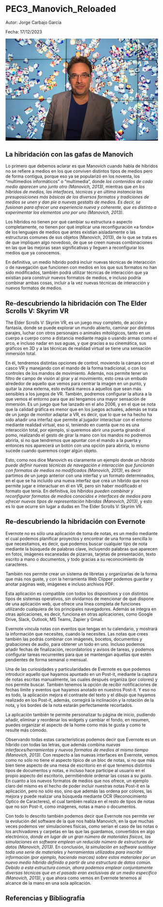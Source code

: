 # PEC3_Manovich_Reloaded
Autor: Jorge Carbajo García

Fecha: 17/12/2023

![Lev Manovich!](/Lev_Manovich.jpg "Lev Manovich")

## La hibridación con las gafas de Manovich
Lo primero que debemos aclarar es que Manovich cuando habla de híbridos no se refiere a medios en los que conviven distintos tipos de medios pero de forma contigua, porque eso ya se popularizó en los noventa, los “multimedios informáticos” o “multimedia”, donde _los contenidos de cada medio aparecen uno junto otro (Manovich, 2013)_, mientras que _en los híbridos de medios, las interfaces, técnicas y en última instancia las presuposiciones más básicas de los diversos formatos y tradiciones de medios se unen y dan pie a nuevas gestalts de medios. Es decir, se fusionan para ofrecer una experiencia nueva y coherente, que es distinto a experimentar los elementos uno por uno (Manovich, 2013)_.

Los híbridos no tienen por qué cambiar su estructura o aspecto completamente, no tienen por qué implicar una reconfiguración «a fondo» de los lenguajes de medios que antes existían aisladamente o las estructuras comunes de sus objetos (Manovich, 2013), de lo que se trata es de que impliquen algo novedoso, de que se creen nuevas combinaciones en las que las mejoras sean significativas y lleguen a reconfigurar los medios que ya conocemos.

En definitiva, un medio híbrido podrá incluir nuevas técnicas de interacción o de navegación que funcionen con medios en los que sus formatos no han sido modificados, también podrá utilizar técnicas de interacción que ya existían para construir nuevos formatos de medios, e incluso podría combinar ambas cosas, incluir a la vez nuevas técnicas de interacción y nuevos formatos de medios.

## Re-descubriendo la hibridación con The Elder Scrolls V: Skyrim VR
The Elder Scrolls V: Skyrim VR, es un juego muy completo, de acción y fantasía, donde se puede explorar un mundo abierto, caminar por distintos parajes, luchar con otros personajes o animales mitológicos, tanto en un cuerpo a cuerpo como a distancia mediante magia o usando armas como el arco, e incluso nadar en sus aguas, y que gracias a su cinemática, sus gráficos en 3D y a las técnicas de realidad virtual se tiene una sensación inmersión total.

En él, tendremos distintas opciones de control, moviendo la cámara con el casco VR y manejando con el mando de la forma tradicional, o con los controles de los mandos de movimiento. Además, nos permite tener un filtro de campo de visión al girar y al movimiento, esto crea un embudo alrededor de aquello que vemos para centrar la imagen en un punto, y quitar la zona externa, esto evitará mareos a aquellos que sean más sensibles a los juegos de VR. También, podremos configurar la altura a la que vemos el entorno para que así tengamos una mayor sensación de inmersión.
Es un juego que fue lanzado en el año 2006, y en el que se nota que la calidad gráfica es menor que en los juegos actuales, además se trata de un juego de monitor adaptar a VR, es decir, que lo que se ha hecho ha sido añadir una interfaz que permite al jugador interactuar con el entorno mediante realidad virtual, eso sí, teniendo en cuenta que no es una interacción total, por ejemplo, si queremos abrir una puerta girando el pomo, realizando el gesto de girar la mano con los mandos no podremos abrirla, si no que tendremos que apuntar con el mando a la puerta y entonces nos aparecerá un botón con una opción para abrirla, lo mismo sucede cuando queremos coger algún objeto.

Esto, como nos dice Manovich es claramente un ejemplo donde _un híbrido puede definir nuevas técnicas de navegación e interacción que funcionan con formatos de medios no modificados (Manovich, 2013)_, es decir partimos de un juego anterior con una interfaz y un formato determinados, en el que se ha incluido una nueva interfaz que crea un híbrido que nos permite jugar e interactuar en él en VR, pero sin haber modificado el formato que tenía. En definitiva, _los híbridos pueden combinar y reconfigurar formatos de medios conocidos e interfaces de medios para ofrecer nuevos tipos de representación híbridas (Manovich, 2013)_, y esto es lo que ocurre sin lugar a dudas en The Elder Scrolls V: Skyrim VR.

## Re-descubriendo la hibridación con Evernote
Evernote no es sólo una aplicación de toma de notas, es un medio mediante el cual podemos planificar proyectos y encontrar de una forma sencilla lo que necesitamos, es decir, que podemos buscar cualquier tipo de nota mediante la búsqueda de palabras clave, incluyendo palabras que aparecen en fotos, imágenes escaneadas de pizarras, tarjetas de presentación, texto escrito a mano o documentos, y todo gracias a su reconocimiento de caracteres.

También nos permite crear un sistema de libretas y organizarlas de la forma que más nos guste, y con la herramienta Web Clipper podemos guardar y anotar páginas web, imágenes e incluso archivos PDF.

Esta aplicación es compatible con todos los dispositivos y con distintos tipos de sistemas operativos, sin olvidarnos de mencionar de qué dispone de una aplicación web, que ofrece una línea completa de funciones utilizando cualquiera de los principales navegadores. Además se integra en otras aplicaciones, es decir, funciona en otras aplicaciones, como Google Drive, Slack, Outlook, MS Teams, Zapier y Gmail.

Evernote vincula notas con eventos que tengas en tu calendario, y mostrará la información que necesites, cuando la necesites. Las notas que crees también las podrás combinar con imágenes, bocetos, documentos y grabaciones de audio, para obtener un todo en uno. Incluso podemos añadir fechas de finalización, recordatorios y avisos de tareas, y podemos configurar tareas recurrentes para que se mantengan aquellas que estén pendientes de forma semanal o mensual.

Una de las curiosidades y particularidades de Evernote es que podemos introducir aquello que hayamos apuntado en un Post-it, mediante la captura de notas escritas manualmente, las cuales después organiza (por colores) y nos permite buscar. También tenemos la opción de recibir notificaciones de fechas límite y eventos que hayamos anotado en nuestros Post-it. Y eso no es todo, la aplicación mejora el contraste del texto y el dibujo que hayamos realizado en los Post-it, además, corregirá la inclinación y la rotación de la nota, y los bordes de la nota estarán perfectamente recortados.

La aplicación también te permite personalizar tu página de inicio, pudiendo añadir, eliminar y reordenar los widgets y cambiar el fondo, en resumen, puedes organizar el aspecto de la home como más te gusta y como te resulte más cómodo.

Observando todas estas características podemos decir que Evernote es un híbrido con todas las letras, que además combina _nuevas interfaces/herramientas y nuevos formatos de medios al mismo tiempo (Manovich, 2013)_. Con respecto a las nuevas interfaces en Evernote, vemos como no sólo no tiene el aspecto típico de un bloc de notas, si no que más bien tiene aspecto de una mesa de escritorio en el que tenemos distintos tipos de documentos y notas, e incluso hace participe al usuario en el propio aspecto del escritorio, permitiéndole ordenar las cosas a su gusto. En cuanto a los nuevos formatos de medios que nos ofrece, un ejemplo claro del mismo es el hecho de poder incluir nuestras notas Post-it en la aplicación, pero no sólo eso, sino que además las ordena por colores, las mejora y puede realizar una búsqueda mediante OCR (Reconocimiento Óptico de Caracteres), el cual también realiza en el resto de tipos de notas que no son Post-it, como imágenes, notas a mano o documentos.

Con todo lo descrito también podemos decir que Evernote nos permite ver la evolución del software de la que nos habla Manovich, en la que muchas veces podemos ver simulaciones físicas, como serían el caso de las notas o los archivadores y carpetas en las que las guardamos, convertidos en algo electrónico, _donde en lugar de un gran número de materiales físicos, las simulaciones en software emplean un reducido número de estructuras de datos (Manovich, 2013)_. En conclusión, _la simulación en software sustituye toda una serie de materiales y herramientas utilizados para inscribir información (por ejemplo, haciendo marcas) sobre estos materiales por un nuevo medio híbrido definido a partir de una estructura de datos común. Debido a esta estructura común, ahora podemos emplear conjuntamente diversas técnicas que en el pasado eran exclusivas de un medio específico (Manovich, 2013)_, y que ahora como vemos en Evernote tenemos al alcance de la mano en una sola aplicación.

## Referencias y Bibliografía
